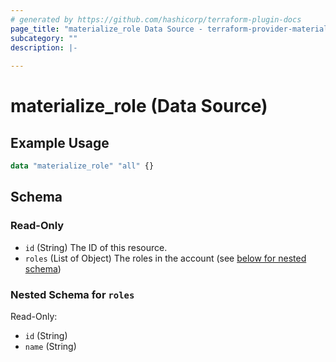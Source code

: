 ```yaml
---
# generated by https://github.com/hashicorp/terraform-plugin-docs
page_title: "materialize_role Data Source - terraform-provider-materialize"
subcategory: ""
description: |-
  
---
```


# materialize_role (Data Source)



## Example Usage

```terraform
data "materialize_role" "all" {}
```

<!-- schema generated by tfplugindocs -->
## Schema

### Read-Only

- `id` (String) The ID of this resource.
- `roles` (List of Object) The roles in the account (see [below for nested schema](#nestedatt--roles))

<a id="nestedatt--roles"></a>
### Nested Schema for `roles`

Read-Only:

- `id` (String)
- `name` (String)
